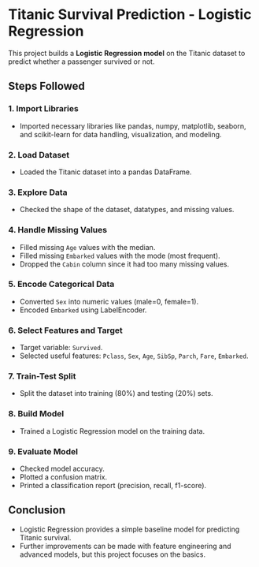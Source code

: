 # Titanic Survival Prediction - Logistic Regression

This project builds a **Logistic Regression model** on the Titanic dataset to predict whether a passenger survived or not.

## Steps Followed

### 1. Import Libraries
- Imported necessary libraries like pandas, numpy, matplotlib, seaborn, and scikit-learn for data handling, visualization, and modeling.

### 2. Load Dataset
- Loaded the Titanic dataset into a pandas DataFrame.

### 3. Explore Data
- Checked the shape of the dataset, datatypes, and missing values.

### 4. Handle Missing Values
- Filled missing `Age` values with the median.  
- Filled missing `Embarked` values with the mode (most frequent).  
- Dropped the `Cabin` column since it had too many missing values.  

### 5. Encode Categorical Data
- Converted `Sex` into numeric values (male=0, female=1).  
- Encoded `Embarked` using LabelEncoder.  

### 6. Select Features and Target
- Target variable: `Survived`.  
- Selected useful features: `Pclass`, `Sex`, `Age`, `SibSp`, `Parch`, `Fare`, `Embarked`.  

### 7. Train-Test Split
- Split the dataset into training (80%) and testing (20%) sets.  

### 8. Build Model
- Trained a Logistic Regression model on the training data.  

### 9. Evaluate Model
- Checked model accuracy.  
- Plotted a confusion matrix.  
- Printed a classification report (precision, recall, f1-score).  

## Conclusion
- Logistic Regression provides a simple baseline model for predicting Titanic survival.  
- Further improvements can be made with feature engineering and advanced models, but this project focuses on the basics.  
